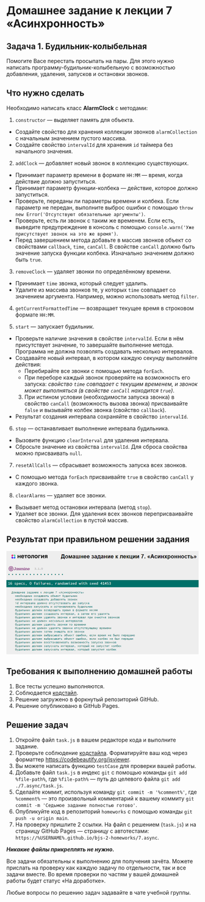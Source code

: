 # Домашнее задание к лекции 7 «Асинхронность» 

## Задача 1. Будильник-колыбельная

Помогите Васе перестать просыпать на пары. 
Для этого нужно написать программу-будильник-колыбельную с возможностью добавления, удаления, запусков и остановки звонков.

## Что нужно сделать

Необходимо написать класс **AlarmClock** с методами:

1. `constructor` — выделяет память для объекта. 
  * Создайте свойство для хранения коллекции звонков `alarmCollection` с начальным значением пустого массива. 
  * Создайте свойство `intervalId` для хранения `id` таймера без начального значения.

2. `addClock` — добавляет новый звонок в коллекцию существующих. 
  * Принимает параметр времени в формате `HH:MM` — время, когда действие должно запуститься.
  * Принимает параметр функции-колбека — действие, которое должно запуститься.
  * Проверьте, переданы ли параметры времени и колбека. Если параметр не передан, выполните выброс ошибки с помощью `throw new Error('Отсутствуют обязательные аргументы')`.
  * Проверьте, есть ли звонок с таким же временем. Если есть, выведите предупреждение в консоль с помощью `console.warn('Уже присутствует звонок на это же время')`.
  * Перед завершением метода добавьте в массив звонков объект со свойствами `callback`, `time`, `canCall`. В свойстве `canCall` должно быть значение запуска функции колбека. Изначально значением должно быть `true`.

3. `removeClock` — удаляет звонки по определённому времени.
  * Принимает `time` звонка, который следует удалить.
  * Удалите из массива звонков те, у которых `time` совпадает со значением аргумента. Например, можно использовать метод `filter`.

4. `getCurrentFormattedTime` — возвращает текущее время в строковом формате `HH:MM`.

5. `start` — запускает будильник.
  * Проверьте наличие значения в свойстве `intervalId`. Если в нём присутствует значение, то завершайте выполнение метода. Программа не должна позволять создавать несколько интервалов.
  * Создавайте новый интервал, в котором каждую секунду выполняйте действия:
     - Перебирайте все звонки с помощью метода `forEach`.
     - При переборе каждый звонок проверяйте на возможность его запуска: *свойство `time` совпадает с текущим временем, и звонок может выполняться (в свойстве `canCall` находится `true`)*.
    3. При истином условии (необходимости запуска звонка) в свойство `canCall` (возможность вызова звонка) присваивайте `false` и вызывайте колбек звонка (свойство `callback`).
  * Результат создания интервала сохраняйте в свойство `intervalId`.

6. `stop` — останавливает выполнение интервала будильника.
  * Вызовите функцию `clearInterval` для удаления интервала.
  * Сбросьте значение из свойства `intervalId`. Для сброса свойства можно присваивать `null`.

7. `resetAllCalls` — сбрасывает возможность запуска всех звонков.
  * С помощью метода `forEach` присваивайте `true` в свойство `canCall` у каждого звонка.

8. `clearAlarms` — удаляет все звонки.
  * Вызывает метод остановки интервала (метод `stop`).
  * Удаляет все звонки. Для удаления всех звонков переприсваивайте свойство `alarmCollection` в пустой массив.

## Результат при правильном решении задания
![графическое представление](../Jasmine/results/sucessed_tasks_7.png)

## Требования к выполнению домашней работы

1. Все тесты успешно выполняются.
2. Соблюдается [кодстайл](https://github.com/netology-code/codestyle/tree/master/js#%D0%BF%D1%80%D0%B0%D0%B2%D0%B8%D0%BB%D0%B0-%D0%BE%D1%84%D0%BE%D1%80%D0%BC%D0%BB%D0%B5%D0%BD%D0%B8%D1%8F-javascript-%D0%BA%D0%BE%D0%B4%D0%B0).
3. Решение загружено в форкнутый репозиторий GitHub.
4. Решение опубликовано в GitHub Pages.

## Решение задач
1. Откройте файл `task.js` в вашем редакторе кода и выполните задание. <br>
2. Проверьте соблюдение [кодстайла](https://github.com/netology-code/codestyle/tree/master/js#%D0%BF%D1%80%D0%B0%D0%B2%D0%B8%D0%BB%D0%B0-%D0%BE%D1%84%D0%BE%D1%80%D0%BC%D0%BB%D0%B5%D0%BD%D0%B8%D1%8F-javascript-%D0%BA%D0%BE%D0%B4%D0%B0). Форматируйте ваш код через форматтер https://codebeautify.org/jsviewer.
3. Вы можете написать функцию `testCase` для проверки вашей работы. <br>
4. Добавьте файл `task.js` в индекс `git` с помощью команды `git add %file-path%`, где `%file-path%` — путь до целевого файла `git add ./7.async/task.js`. <br>
5. Сделайте коммит, используя команду `git commit -m '%comment%'`, где `%comment%` — это произвольный комментарий к вашему коммиту `git commit -m 'Седьмое задание полностью готово'`. <br>
6. Опубликуйте код в репозиторий `homeworks` с помощью команды `git push -u origin main`.<br>
7. На проверку пришлите 2 ссылки. На файл с решением (`task.js`) и на страницу GitHub Pages — страницу с автотестами: `https://%USERNAME%.github.io/bjs-2-homeworks/7.async`.

**_Никакие файлы прикреплять не нужно._**

Все задачи обязательны к выполнению для получения зачёта. Можете прислать на проверку как каждую задачу по отдельности, так и все задачи вместе. Во время проверки по частям у вашей домашней работы будет статус «На доработке».

Любые вопросы по решению задач задавайте в чате учебной группы.
